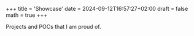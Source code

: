 +++
title = 'Showcase'
date = 2024-09-12T16:57:27+02:00
draft = false
math = true
+++

Projects and POCs that I am proud of.
